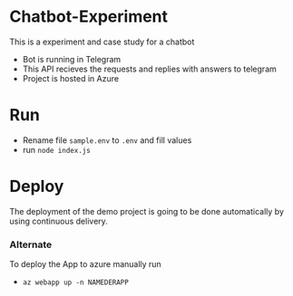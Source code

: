 # Chatbot-Experiment

This is a experiment and case study for a chatbot

- Bot is running in Telegram
- This API recieves the requests and replies with answers to telegram
- Project is hosted in Azure

# Run

- Rename file `sample.env` to `.env` and fill values
- run `node index.js`

# Deploy

The deployment of the demo project is going to be done automatically by using continuous delivery.

### Alternate
To deploy the App to azure manually run

- `az webapp up -n NAMEDERAPP`
